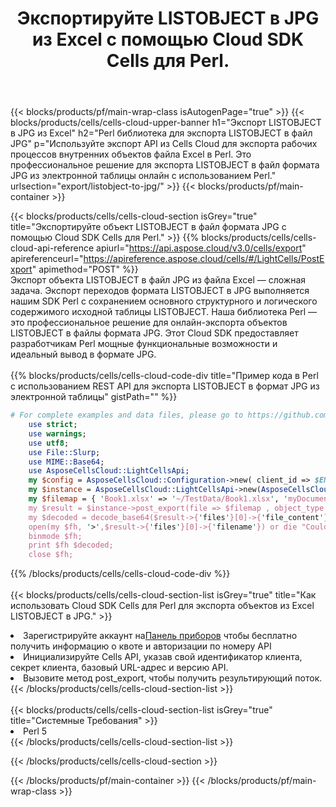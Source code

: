 ﻿---
title:  Экспортируйте LISTOBJECT в JPG из Excel с помощью Cloud SDK Cells для Perl.
description:  Aspose.Cells Cloud REST API поддерживает экспорт файлов формата {0} в {1} с помощью {2}.
---
{{< blocks/products/pf/main-wrap-class isAutogenPage="true" >}}
{{< blocks/products/cells/cells-cloud-upper-banner h1="Экспорт LISTOBJECT в JPG из Excel" h2="Perl библиотека для экспорта LISTOBJECT в файл JPG" p="Используйте экспорт API из Cells Cloud для экспорта рабочих процессов внутренних объектов файла Excel в Perl. Это профессиональное решение для экспорта LISTOBJECT в файл формата JPG из электронной таблицы онлайн с использованием Perl." urlsection="export/listobject-to-jpg/" >}}
{{< blocks/products/pf/main-container >}}

{{< blocks/products/cells/cells-cloud-section isGrey="true" title="Экспортируйте объект LISTOBJECT в файл формата JPG с помощью Cloud SDK Cells для Perl." >}}
{{% blocks/products/cells/cells-cloud-api-reference apiurl="https://api.aspose.cloud/v3.0/cells/export" apireferenceurl="https://apireference.aspose.cloud/cells/#/LightCells/PostExport" apimethod="POST" %}}
<br/>
Экспорт объекта LISTOBJECT в файл JPG из файла Excel — сложная задача. Экспорт переходов формата LISTOBJECT в JPG выполняется нашим SDK Perl с сохранением основного структурного и логического содержимого исходной таблицы LISTOBJECT. Наша библиотека Perl — это профессиональное решение для онлайн-экспорта объектов LISTOBJECT в файлы формата JPG. Этот Cloud SDK предоставляет разработчикам Perl мощные функциональные возможности и идеальный вывод в формате JPG.
<br/>
<br/>
{{% blocks/products/cells/cells-cloud-code-div title="Пример кода в Perl с использованием REST API для экспорта LISTOBJECT в формат JPG из электронной таблицы" gistPath="" %}}
  
```perl
# For complete examples and data files, please go to https://github.com/aspose-cells-cloud/aspose-cells-cloud-perl/
    use strict;
    use warnings;
    use utf8; 
    use File::Slurp;
    use MIME::Base64;
    use AsposeCellsCloud::LightCellsApi;
    my $config = AsposeCellsCloud::Configuration->new( client_id => $ENV{'ProductClientId'}, client_secret => $ENV{'ProductClientSecret'});
    my $instance = AsposeCellsCloud::LightCellsApi->new(AsposeCellsCloud::ApiClient->new( $config));
    my $filemap = { 'Book1.xlsx' => '~/TestData/Book1.xlsx', 'myDocument.xlsx' => ~/TestData/myDocument.xlsx'};
    my $result = $instance->post_export(file => $filemap , object_type => 'listobject',format => 'jpg');
    my $decoded = decode_base64($result->{'files'}[0]->{'file_content'});
    open(my $fh, '>',$result->{'files'}[0]->{'filename'}) or die "Could not open file!";
    binmode $fh;
    print $fh $decoded;
    close $fh;
```
   
{{% /blocks/products/cells/cells-cloud-code-div %}}
<br/>
<br/>
{{< blocks/products/cells/cells-cloud-section-list isGrey="true" title="Как использовать Cloud SDK Cells для Perl для экспорта объектов из Excel LISTOBJECT в JPG." >}}
<li> Зарегистрируйте аккаунт на<a href="https://dashboard.aspose.cloud/">Панель приборов</a> чтобы бесплатно получить информацию о квоте и авторизации по номеру API</li>
<li>Инициализируйте Cells API, указав свой идентификатор клиента, секрет клиента, базовый URL-адрес и версию API.</li>
<li>Вызовите метод post_export, чтобы получить результирующий поток.</li>
{{< /blocks/products/cells/cells-cloud-section-list >}}
<br/>
<br/>
{{< blocks/products/cells/cells-cloud-section-list isGrey="true" title="Системные Требования" >}}
<li>Perl 5</li>
{{< /blocks/products/cells/cells-cloud-section-list >}}

{{< /blocks/products/cells/cells-cloud-section >}}

{{< /blocks/products/pf/main-container >}}
{{< /blocks/products/pf/main-wrap-class >}}
